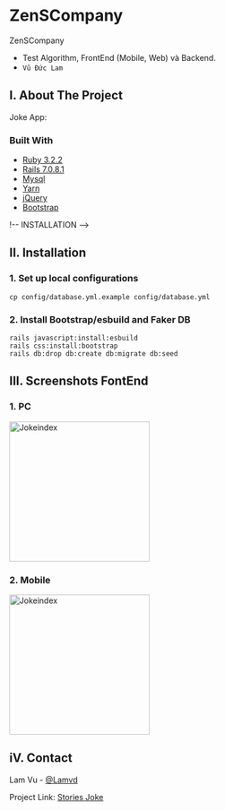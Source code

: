 # ZenSCompany
ZenSCompany
* Test Algorithm, FrontEnd (Mobile, Web) và Backend.
* `Vũ Đức Lam`


<!-- ABOUT THE PROJECT -->
## I. About The Project

Joke App:

### Built With

* [Ruby 3.2.2](https://github.com/ruby/ruby)
* [Rails 7.0.8.1](https://github.com/rails/rails)
* [Mysql](https://www.mysql.com/)
* [Yarn](https://yarnpkg.com/)
* [jQuery](https://jquery.com/)
* [Bootstrap](https://getbootstrap.com/)

!-- INSTALLATION -->
## II. Installation

### 1. Set up local configurations

```
cp config/database.yml.example config/database.yml
```

### 2. Install Bootstrap/esbuild and Faker DB

```
rails javascript:install:esbuild
rails css:install:bootstrap
rails db:drop db:create db:migrate db:seed
```
<!-- SCREENSHOTS -->
## III. Screenshots FontEnd

### 1. PC

<img src="images/pc-web.png" alt="Jokeindex" width="250">

### 2. Mobile

<img src="images/mobile.png" alt="Jokeindex" width="250">

<!-- CONTACT -->
## iV. Contact

Lam Vu - [@Lamvd](https://github.com/lam-vd)

Project Link: [Stories Joke](https://github.com/lam-vd/ZenSCompany)